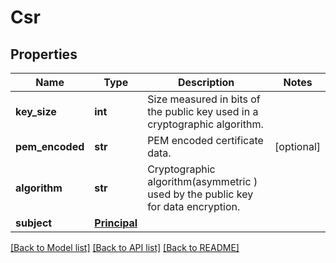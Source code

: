 # Csr

## Properties
Name | Type | Description | Notes
------------ | ------------- | ------------- | -------------
**key_size** | **int** | Size measured in bits of the public key used in a cryptographic algorithm. | 
**pem_encoded** | **str** | PEM encoded certificate data. | [optional] 
**algorithm** | **str** | Cryptographic algorithm(asymmetric ) used by the public key for data encryption. | 
**subject** | [**Principal**](Principal.md) |  | 

[[Back to Model list]](../README.md#documentation-for-models) [[Back to API list]](../README.md#documentation-for-api-endpoints) [[Back to README]](../README.md)

